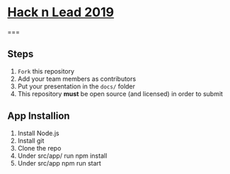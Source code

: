 # [Hack n Lead 2019](https://womenplusplus.ch/hacknlead)

===

## Steps

1. `Fork` this repository
2. Add your team members as contributors
3. Put your presentation in the `docs/` folder
4. This repository **must** be open source (and licensed) in order to submit


## App Installion 

1. Install Node.js
2. Install git
3. Clone the repo
4. Under src/app/ run npm install
5. Under src/app npm run start

